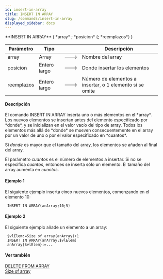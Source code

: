 ```yaml
---
id: insert-in-array
title: INSERT IN ARRAY
slug: /commands/insert-in-array
displayed_sidebar: docs
---
```


<!--REF #_command_.INSERT IN ARRAY.Syntax-->**INSERT IN ARRAY** ( *array* ; *posicion* {; *reemplazos*} )<!-- END REF-->
<!--REF #_command_.INSERT IN ARRAY.Params-->
| Parámetro | Tipo |  | Descripción |
| --- | --- | --- | --- |
| array | Array | &#x1F852; | Nombre del array |
| posicion | Entero largo | &#x1F852; | Donde insertar los elementos |
| reemplazos | Entero largo | &#x1F852; | Número de elementos a insertar, o 1 elemento si se omite |

<!-- END REF-->

#### Descripción 

<!--REF #_command_.INSERT IN ARRAY.Summary-->El comando INSERT IN ARRAY inserta uno o más elementos en el *array*.<!-- END REF--> Los nuevos elementos se insertan antes del elemento especificado por *donde*, y se inicializan en el valor vacío del tipo de array. Todos los elementos más allá de *donde* se mueven consecuentemente en el array por un valor de uno o por el valor especificado en *cuantos*.

Si *donde* es mayor que el tamaño del array, los elementos se añaden al final del array.

El parámetro *cuantos* es el número de elementos a insertar. Si no se especifica *cuantos*, entonces se inserta sólo un elemento. El tamaño del array aumenta en *cuantos*.

#### Ejemplo 1 

El siguiente ejemplo inserta cinco nuevos elementos, comenzando en el elemento 10:

```4d
 INSERT IN ARRAY(anArray;10;5)
```

#### Ejemplo 2 

El siguiente ejemplo añade un elemento a un array:

```4d
 $vlElem:=Size of array(anArray)+1
 INSERT IN ARRAY(anArray;$vlElem)
 anArray{$vlElem}:=...
```

#### Ver también 

[DELETE FROM ARRAY](delete-from-array.md)  
[Size of array](size-of-array.md)  